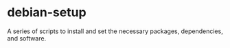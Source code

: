 # debian-setup
A series of scripts to install and set the necessary packages, dependencies, and software.
